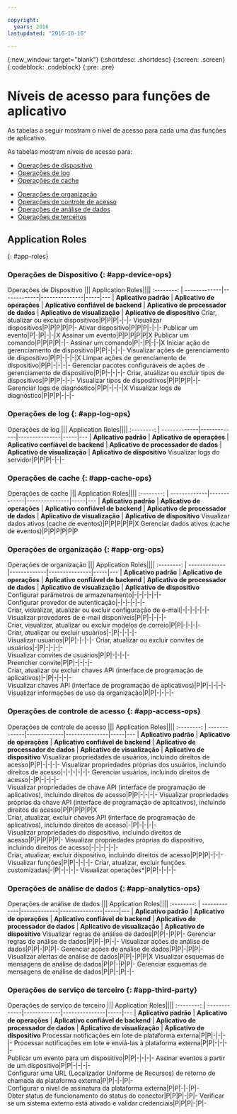 ```yaml
---

copyright:
  years: 2016
lastupdated: "2016-10-16"

---
```


{:new_window: target="blank"}
{:shortdesc: .shortdesc}
{:screen: .screen}
{:codeblock: .codeblock}
{:pre: .pre}

# Níveis de acesso para funções de aplicativo

As tabelas a seguir mostram o nível de acesso para cada uma das funções de aplicativo.

As tabelas mostram níveis de acesso para:
- [Operações de dispositivo](#app-device-ops)
- [Operações de log](#app-log-ops)
- [Operações de cache](#app-cache-ops)
<!-- [Historian Operations](#app-historian) -->
- [Operações de organização](#app-org-ops)
- [Operações de controle de acesso](#app-access-ops)
- [Operações de análise de dados](#app-analytics-ops)
- [Operações de terceiros](#app-third-party)  
<!-- - [Risk Management Operations](#app-risk-mgt) -->

## Application Roles
{: #app-roles}

### Operações de Dispositivo {: #app-device-ops}

Operações de Dispositivo ||| Application Roles||||
:--------: | -------------|-------------|---------------|-----|---
           | **Aplicativo padrão** | **Aplicativo de operações** | **Aplicativo confiável de backend** | **Aplicativo de processador de dados** | **Aplicativo de visualização** | **Aplicativo de dispositivo**
Criar, atualizar ou excluir dispositivos|P|P|P|-|-|-
Visualizar dispositivos|P|P|P|P|P|-
Ativar dispositivo|P|P|P|-|-|-
Publicar um evento|P|-|P|-|-|X
Assinar um evento|P|P|P|P|P|X
Publicar um comando|P|P|P|P|-|-
Assinar um comando|P|-|P|-|-|X
Iniciar ação de gerenciamento de dispositivo|P|P|-|-|-|-
Visualizar ações de gerenciamento de dispositivo|P|P|-|-|-|X
Limpar ações de gerenciamento de dispositivo|P|P|-|-|-|-
Gerenciar pacotes configuráveis de ações de gerenciamento de dispositivo|P|P|-|-|-|-
Criar, atualizar ou excluir tipos de dispositivos|P|P|P|-|-|-
Visualizar tipos de dispositivos|P|P|P|P|-|-
Gerenciar logs de diagnóstico|P|P|-|-|-|X
Visualizar logs de diagnóstico|P|P|P|-|-|-

### Operações de log {: #app-log-ops}

Operações de log ||| Application Roles||||
:--------: | -------------|-------------|---------------|-----|---
           | **Aplicativo padrão** | **Aplicativo de operações** | **Aplicativo confiável de backend** | **Aplicativo de processador de dados** | **Aplicativo de visualização** | **Aplicativo de dispositivo**
Visualizar logs do servidor|P|P|P|-|-|-

### Operações de cache {: #app-cache-ops}

Operações de cache ||| Application Roles||||
:--------: | -------------|-------------|---------------|-----|---
           | **Aplicativo padrão** | **Aplicativo de operações** | **Aplicativo confiável de backend** | **Aplicativo de processador de dados** | **Aplicativo de visualização** | **Aplicativo de dispositivo**
Visualizar dados ativos (cache de eventos)|P|P|P|P|P|X
Gerenciar dados ativos (cache de eventos)|P|P|P|P|P|P

### Operações de organização {: #app-org-ops}

Operações de organização ||| Application Roles||||
:--------: | -------------|-------------|---------------|-----|---
           | **Aplicativo padrão** | **Aplicativo de operações** | **Aplicativo confiável de backend** | **Aplicativo de processador de dados** | **Aplicativo de visualização** | **Aplicativo de dispositivo**
Configurar parâmetros de armazenamento|-|-|-|-|-|-				
Configurar provedor de autenticação|-|-|-|-|-|-				
Criar, visualizar, atualizar ou excluir configuração de e-mail|-|-|-|-|-|-				
Visualizar provedores de e-mail disponíveis|P|P|-|-|-|-			
Criar, visualizar, atualizar ou excluir modelos de correio|P|P|-|-|-|-		
Criar, atualizar ou excluir usuários|-|P|-|-|-|-			
Visualizar usuários|P|P|-|-|-|-
Criar, atualizar ou excluir convites de usuários|-|P|-|-|-|-		
Visualizar convites de usuários|P|P|-|-|-|-		
Preencher convite|P|P|-|-|-|-		
Criar, atualizar ou excluir chaves API (interface de programação de aplicativos)|-|P|-|-|-|-		
Visualizar chaves API (interface de programação de aplicativos)|P|P|-|-|-|-		
Visualizar informações de uso da organização|P|P|-|-|-|-

### Operações de controle de acesso {: #app-access-ops}

Operações de controle de acesso ||| Application Roles||||
:--------: | -------------|-------------|---------------|-----|---
           | **Aplicativo padrão** | **Aplicativo de operações** | **Aplicativo confiável de backend** | **Aplicativo de processador de dados** | **Aplicativo de visualização** | **Aplicativo de dispositivo**
Visualizar propriedades de usuários, incluindo direitos de acesso|P|P|-|-|-|-
Visualizar propriedades próprias dos usuários, incluindo direitos de acesso|-|-|-|-|-|-
Gerenciar usuários, incluindo direitos de acesso|-|P|-|-|-|-		
Visualizar propriedades de chave API (interface de programação de aplicativos), incluindo direitos de acesso|P|P|-|-|-|-
Visualizar propriedades próprias da chave API (interface de programação de aplicativos), incluindo direitos de acesso|P|P|P|P|P|X		
Criar, atualizar, excluir chaves API (interface de programação de aplicativos), incluindo direitos de acesso|-|P|-|-|-|-		
Visualizar propriedades do dispositivo, incluindo direitos de acesso|P|P|P|P|P|-
Visualizar propriedades próprias do dispositivo, incluindo direitos de acesso|-|-|-|-|-|-		
Criar, atualizar, excluir dispositivo, incluindo direitos de acesso|P|P|P|-|-|-
Visualizar funções|P|P|-|-|-|-
Criar, atualizar, excluir funções customizadas|-|P|-|-|-|-
Visualizar operações*|P|P|-|-|-|-

### Operações de análise de dados {: #app-analytics-ops}

Operações de análise de dados ||| Application Roles||||
:--------: | -------------|-------------|---------------|-----|---
           | **Aplicativo padrão** | **Aplicativo de operações** | **Aplicativo confiável de backend** | **Aplicativo de processador de dados** | **Aplicativo de visualização** | **Aplicativo de dispositivo**
Visualizar regras de análise de dados|P|P|-|P|P|-
Gerenciar regras de análise de dados|P|P|-|P|-|-
Visualizar ações de análise de dados|P|P|-|P|P|-
Gerenciar ações de análise de dados|P|P|-|P|P|-
Visualizar alertas de análise de dados|P|P|-|P|P|X
Visualizar esquemas de mensagens de análise de dados|P|P|-|P|P|-
Gerenciar esquemas de mensagens de análise de dados|P|P|-|P|-|-

### Operações de serviço de terceiro {: #app-third-party}

Operações de serviço de terceiro ||| Application Roles||||
:--------: | -------------|-------------|---------------|-----|---
           | **Aplicativo padrão** | **Aplicativo de operações** | **Aplicativo confiável de backend** | **Aplicativo de processador de dados** | **Aplicativo de visualização** | **Aplicativo de dispositivo**
Processar notificações em lote de plataforma externa|P|P|-|-|-|-
Processar notificações em lote e enviá-las à plataforma externa|P|P|-|-|-|-		
Publicar um evento para um dispositivo|P|P|-|-|-|-
Assinar eventos a partir de um dispositivo|P|P|-|-|-|-		
Configurar uma URL (Localizador Uniforme de Recursos) de retorno de chamada da plataforma externa|P|P|-|-|P|-		
Configurar o nível de assinatura da plataforma externa|P|P|-|-|P|-		
Obter status de funcionamento do status do conector|P|P|P|-|P|-
Verificar se um sistema externo está ativado e validar credenciais|P|P|P|-|P|-
